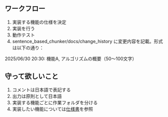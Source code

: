 ## ワークフロー

1. 実装する機能の仕様を決定
2. 実装を行う
3. 動作テスト
4. sentence_based_chunker/docs/change_history に変更内容を記載。形式は以下の通り：

2025/06/30 20:30: 機能A, アルゴリズムの概要（50〜100文字）

## 守って欲しいこと

1. コメントは日本語で表記する
2. 出力は原則として日本語
3. 実装する機能ごとに作業フォルダを分ける
4. 実装したい機能については[仕様書](./docs/仕様書.md)を参照